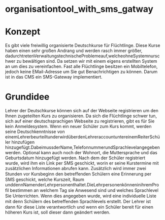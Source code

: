 # organisationtool_with_sms_gatway
# Konzept
Es gibt viele freiwillig organisierte Deutschkurse für Flüchtlinge. Diese Kurse haben einen sehr großen Andrang und werden rasch immer größer, dadurchtretenVerwaltungstechnischeProblemeauf,welcheohneSystemnurschwer zu bewältigen sind. Da setzen wir mit einem eigens erstellten System an um dies zu vereinfachen. Fast alle Flüchtlinge besitzen ein Mobiltelefon, jedoch keine EMail-Adresse um Sie gut Benachrichtigen zu können. Darum ist in das CMS ein SMS-Gateway implementiert.
# Grundidee
Lehrer der Deutschkurse können sich auf der Webseite registrieren um den Ihnen zugeteilten Kurs zu organisieren. Da sich die Flüchtlinge schwer tun, sich auf einer deutschsprachigen Webseite zu registrieren, gibt es für Sie kein Anmeldesystem. Wenn ein neuer Schüler zum Kurs kommt, werden seine Deutschkenntnisse von einemLehrerbeurteiltunderwirdüberdenLehreraccountuntereinemReiterSchüler hinzufügen hinzugefügt.DabeimussderName,TelefonnummerundSprachlevelangegeben werden. Optional kann auch noch der Wohnort, die Muttersprache und das Geburtsdatum hinzugefügt werden. Nach dem der Schüler registriert wurde, wird ihm ein Link per SMS geschickt, worin er seine Kurstermine mit zusätzlichen Informationen abrufen kann. Zusätzlich wird immer zwei Stunden vor Kursbeginn den betreﬀenden Schülern eine Erinnerung per SMS geschickt, welche Kurszeit, Raum unddennNamenderLehrpersonenthaltet.DieLehrpersonenkönneninihremProﬁl bestimmen an welchem Tag sie Anwesend sind und welches Sprachlevel Sie Unterrichten. Wenn dies angegeben wurde, wird eine individuelle Liste mit denn Schülern des betreﬀenden Sprachlevels erstellt. Der Lehrer ist dann für diese Liste verantwortlich und wenn ein Schüler bereit für einen höheren Kurs ist, soll dieser dann geändert werden.
